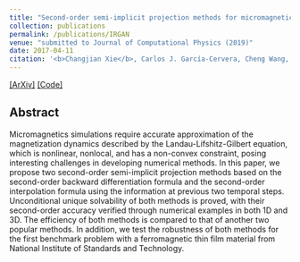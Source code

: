 ```yaml
---
title: "Second-order semi-implicit projection methods for micromagnetics simulations"
collection: publications
permalink: /publications/IRGAN
venue: "submitted to Journal of Computational Physics (2019)"
date: 2017-04-11
citation: '<b>Changjian Xie</b>, Carlos J. García-Cervera, Cheng Wang, Zhennan Zhou and Jingrun Chen. <i>Journal of Computational Physics.</i> <b>2019.</b>'
---  
```

[[ArXiv]](https://arxiv.org/pdf/1907.02358.pdf)  [[Code]](https://github.com/geek-ai/irgan)


## Abstract
Micromagnetics simulations require accurate approximation of the magnetization dynamics described by the Landau-Lifshitz-Gilbert equation, which is nonlinear, nonlocal, and has a non-convex constraint, posing interesting challenges
in developing numerical methods. In this paper, we propose two second-order
semi-implicit projection methods based on the second-order backward differentiation formula and the second-order interpolation formula using the information at previous two temporal steps. Unconditional unique solvability of both
methods is proved, with their second-order accuracy verified through numerical
examples in both 1D and 3D. The efficiency of both methods is compared to
that of another two popular methods. In addition, we test the robustness of
both methods for the first benchmark problem with a ferromagnetic thin film
material from National Institute of Standards and Technology.


